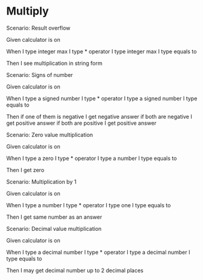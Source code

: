 # Multiply

Scenario: Result overflow
  
  Given calculator is on
  
  When I type integer max
  I type * operator
  I type integer max
  I type equals to
  
  Then I see multiplication in string form
  
Scenario: Signs of number
  
  Given calculator is on
  
  When I type a signed number
  I type * operator
  I type a signed number
  I type equals to
  
  Then if one of them is negative I get negative answer
  if both are negative I get positive answer
  if both are positive I get positive answer
  
Scenario: Zero value multiplication
  
  Given calculator is on
  
  When I type a zero
  I type * operator
  I type a number
  I type equals to
  
  Then I get zero
  
Scenario: Multiplication by 1
  
  Given calculator is on
  
  When I type a number
  I type * operator
  I type one
  I type equals to
  
  Then I get same number as an answer

Scenario: Decimal value multiplication
  
  Given calculator is on
  
  When I type a decimal number
  I type * operator
  I type a decimal number
  I type equals to
  
  Then I may get decimal number
  up to 2 decimal places
